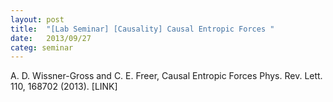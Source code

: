 ```yaml
---
layout: post
title:  "[Lab Seminar] [Causality] Causal Entropic Forces "
date:   2013/09/27
categ: seminar
---
```






A. D. Wissner-Gross and C. E. Freer, Causal Entropic Forces Phys. Rev. Lett. 110, 168702 (2013). [LINK]







 

